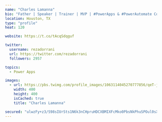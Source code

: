```yaml
---
name: "Charles Lamanna"
bio: "Father | Speaker | Trainer | MVP | #PowerApps & #PowerAutomate Community Super User | YouTuber Right-pointing triangle http://youtube.com/c/rezadorrani | Learn - Share - Clockwise rightwards and leftwards open circle arrows"
location: Houston, TX
type: "profile"
heat: 120

website: https://t.co/tAcqSdqguf

twitter:
  username: rezadorrani
  url: https://twitter.com/rezadorrani
  followers: 2957

topics:
  - Power Apps

images:
  - url: https://pbs.twimg.com/profile_images/1063114045270777856/qeT-jpWr_400x400.jpg
    width: 400
    height: 400
    isCached: true
    title: "Charles Lamanna"

secured: "ulwzFy+z3/S98sIUrSts1N6k3nCHpruHDCXBMIXFcMko0PbsNkPhuSPOul0sXkynNenzwXref6oSoqaWOP7pmOltcAYN518hdn2S7t1O0DYycU0CstHQm3eyK6uRdb4nnzupQ0lJcohTxWtkjKnPd1iE7GuO/HtGWKtv6T2Dny3E60lehfm83ZK6Y7roc5mAnvCm+ZTlz6YkHzuH2Ku0KUEzH7N6tLk7m668obC9D+V+12SVDErf/XmI+5cpG6PGs2OpBrdgoKFH37DlDLi41d7Yzjy7UJW8XgGJIBjQf+QVzePP3OaJjoaRGUNcRRprJp4lEwRy4HQw4BZH5lInblvmDfo1Lc7NteTiH1MWCEqUBAWbgbznDpKSngGb3wKlLLc35merhOAQ4mz13QJsd2F3BAWUjI3KHjnZvYANgiw=;0AGx1p88O7kTi3cyKWb7bQ=="
---
```


